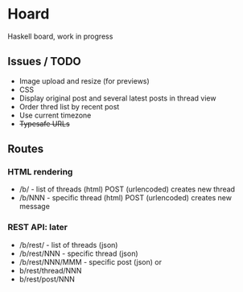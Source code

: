 # Hoard

Haskell board, work in progress

## Issues / TODO
 * Image upload and resize (for previews)
 * CSS
 * Display original post and several latest posts in thread view
 * Order thred list by recent post
 * Use current timezone
 * ~~Typesafe URLs~~

## Routes

### HTML rendering

 * /b/ - list of threads (html)       POST (urlencoded) creates new thread
 * /b/NNN - specific thread (html)    POST (urlencoded) creates new message

### REST API: later

 * /b/rest/ - list of threads (json)
 * /b/rest/NNN - specific thread (json)
 * /b/rest/NNN/MMM - specific post (json)
or
 * b/rest/thread/NNN
 * b/rest/post/NNN
